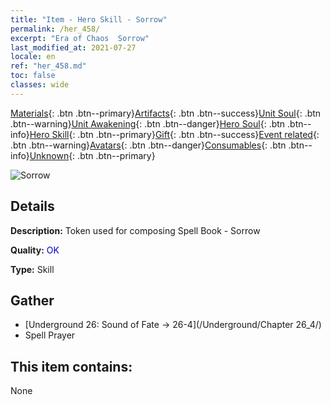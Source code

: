 ```yaml
---
title: "Item - Hero Skill - Sorrow"
permalink: /her_458/
excerpt: "Era of Chaos  Sorrow"
last_modified_at: 2021-07-27
locale: en
ref: "her_458.md"
toc: false
classes: wide
---
```

 [Materials](/Items/){: .btn .btn--primary}[Artifacts](/Items/Artifacts/){: .btn .btn--success}[Unit Soul](/Items/UnitSoul/){: .btn .btn--warning}[Unit Awakening](/Items/UnitAwakening/){: .btn .btn--danger}[Hero Soul](/Items/HeroSoul/){: .btn .btn--info}[Hero Skill](/Items/HeroSkill/){: .btn .btn--primary}[Gift](/Items/Gift/){: .btn .btn--success}[Event related](/Items/Events/){: .btn .btn--warning}[Avatars](/Items/Avatars/){: .btn .btn--danger}[Consumables](/Items/Consumables/){: .btn .btn--info}[Unknown](/Items/Unknown/){: .btn .btn--primary}

 ![Sorrow](/images/t/ps_beitongyujue.png)

## Details
 **Description:** Token used for composing Spell Book - Sorrow

 **Quality:** <span style="color: #0000CD">OK</span>

 **Type:** Skill

## Gather

*    [Underground 26: Sound of Fate -> 26-4](/Underground/Chapter 26_4/) 
*    Spell Prayer 

## This item contains:

  None

